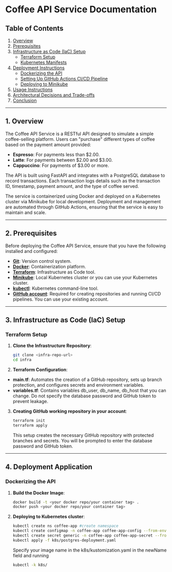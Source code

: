# **Coffee API Service Documentation**

## **Table of Contents**

1. [Overview](#overview)
2. [Prerequisites](#prerequisites)
3. [Infrastructure as Code (IaC) Setup](#infrastructure-as-code-iac-setup)
    - [Terraform Setup](#terraform-setup)
    - [Kubernetes Manifests](#kubernetes-manifests)
4. [Deployment Instructions](#deployment-instructions)
    - [Dockerizing the API](#dockerizing-the-api)
    - [Setting Up GitHub Actions CI/CD Pipeline](#setting-up-github-actions-cicd-pipeline)
    - [Deploying to Minikube](#deploying-to-minikube)
5. [Usage Instructions](#usage-instructions)
6. [Architectural Decisions and Trade-offs](#architectural-decisions-and-trade-offs)
7. [Conclusion](#conclusion)

---

## **1. Overview**

The Coffee API Service is a RESTful API designed to simulate a simple coffee-selling platform. Users can "purchase" different types of coffee based on the payment amount provided:

- **Espresso**: For payments less than $2.00.
- **Latte**: For payments between $2.00 and $3.00.
- **Cappuccino**: For payments of $3.00 or more.

The API is built using FastAPI and integrates with a PostgreSQL database to record transactions. Each transaction logs details such as the transaction ID, timestamp, payment amount, and the type of coffee served.

The service is containerized using Docker and deployed on a Kubernetes cluster via Minikube for local development. Deployment and management are automated through GitHub Actions, ensuring that the service is easy to maintain and scale.

---

## **2. Prerequisites**

Before deploying the Coffee API Service, ensure that you have the following installed and configured:

- [**Git**](https://git-scm.com/download/linux): Version control system.
- [**Docker**](https://docs.docker.com/engine/install/): Containerization platform.
- [**Terraform**](https://developer.hashicorp.com/terraform/tutorials/aws-get-started/install-cli): Infrastructure as Code tool.
- [**Minikube**](https://minikube.sigs.k8s.io/docs/start/?arch=%2Flinux%2Fx86-64%2Fstable%2Fbinary+download): Local Kubernetes cluster or you can use your Kubernetes cluster.
- [**kubectl**](https://kubernetes.io/docs/tasks/tools/install-kubectl-linux/): Kubernetes command-line tool.
- [**GitHub account**](https://docs.github.com/en/get-started/start-your-journey/creating-an-account-on-github): Required for creating repositories and running CI/CD pipelines. You can use your existing account.

---

## **3. Infrastructure as Code (IaC) Setup**

### **Terraform Setup**

1. **Clone the Infrastructure Repository**:
   ```bash
   git clone <infra-repo-url>
   cd infra

2. **Terraform Configuration**:

- **main.tf**: Automates the creation of a GitHub repository, sets up branch protection, and configures secrets and environment variables.
- **variables.tf**: Contains variables db_user, db_name, db_host that you can change. Do not specify the database password and GitHub token to prevent leakage.

3. **Creating GitHub working repository in your account**:
   ```bash
   terraform init
   terraform apply
   ```
   This setup creates the necessary GitHub repository with protected branches and secrets. You will be prompted to enter the database password and GitHub token.

---
## **4. Deployment Application**

### **Dockerizing the API**

1. **Build the Docker Image**:
   ```bash
   docker build -t <your docker repo/your container tag> .
   docker push <your docker repo/your container tag>
   ```
2. **Deploying to Kubernetes cluster**:
   ```bash
   kubectl create ns coffee-app #create namespace
   kubectl create configmap -n coffee-app coffee-app-config --from-env-file=.env  #create configmap from .env file
   kubectl create secret generic -n coffee-app coffee-app-secret --from-literal=POSTGRES_PASSWORD=<password> #create secret with database password
   kubectl apply -f k8s/postgres-deployment.yaml
   ```
   Specify your image name in the k8s/kustomization.yaml in the newName field and running
   ```bash
   kubectl -k k8s/




